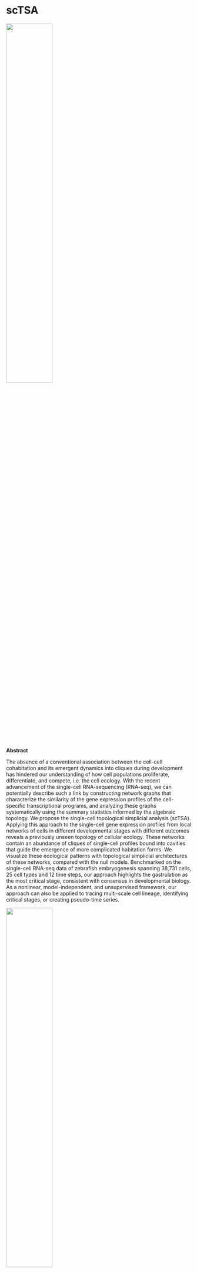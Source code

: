 # scTSA


<img src="./img/tSNE_TDA_timepoints_c40.png" width="50%">


**Abstract**


The absence of a conventional association between the cell-cell cohabitation and its emergent dynamics into cliques during development has hindered our understanding of how cell populations proliferate, differentiate, and compete, i.e. the cell ecology. With the recent advancement of the single-cell RNA-sequencing (RNA-seq), we can potentially describe such a link by constructing network graphs that characterize the similarity of the gene expression profiles of the cell-specific transcriptional programs, and analyzing these graphs systematically using the summary statistics informed by the algebraic topology. We propose the single-cell topological simplicial analysis (scTSA). Applying this approach to the single-cell gene expression profiles from local networks of cells in different developmental stages with different outcomes reveals a previously unseen topology of cellular ecology. These networks contain an abundance of cliques of single-cell profiles bound into cavities that guide the emergence of more complicated habitation forms. We visualize these ecological patterns with topological simplicial architectures of these networks, compared with the null models. Benchmarked on the single-cell RNA-seq data of zebrafish embryogenesis spanning 38,731 cells, 25 cell types and 12 time steps, our approach highlights the gastrulation as the most critical stage, consistent with consensus in developmental biology. As a nonlinear, model-independent, and unsupervised framework, our approach can also be applied to tracing multi-scale cell lineage, identifying critical stages, or creating pseudo-time series.

<img src="./img/TDA_mds_timepoint_simplices_n100.png" width="50%">



## Info

Language: MATLAB, Java, Python3, bash

Platform: MacOS, Linux, Windows



## Citation

If you find this work helpful, please try the models out and cite our work. Thanks!

    @article{lin2022tda,
      title={Single-cell topological simplicial analysis reveals higher-order cellular complexity},
      author={Lin, Baihan},
      journal = {bioRxiv},
      year={2022},
      publisher={Cold Spring Harbor Laboratory}
    }


## Requirements

* Python 3, Java
* numpy and scikit-learn


